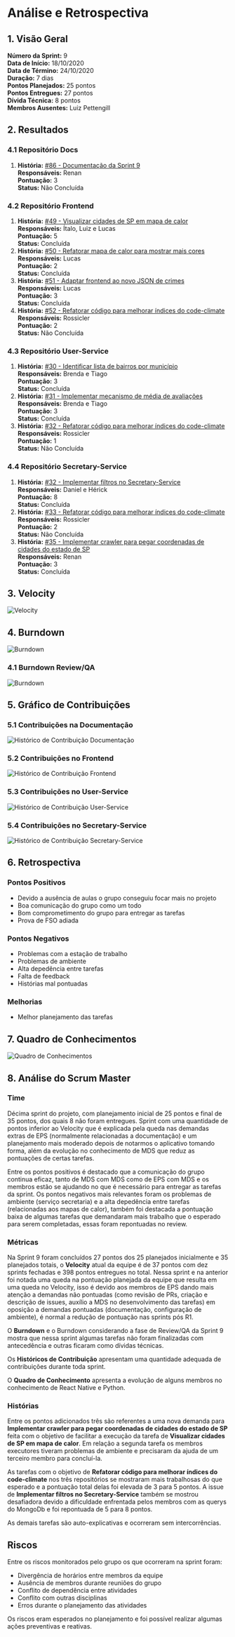 # Análise e Retrospectiva

## 1. Visão Geral
**Número da Sprint:** 9         
**Data de Início:** 18/10/2020     
**Data de Término:** 24/10/2020   
**Duração:** 7 dias  
**Pontos Planejados:** 25 pontos  
**Pontos Entregues:** 27 pontos  
**Dívida Técnica:** 8 pontos  
**Membros Ausentes:** Luiz Pettengill  

## 2. Resultados
### 4.1 Repositório Docs      
1. **História:** [#86 - Documentação da Sprint 9](https://github.com/fga-eps-mds/2020.1-stay-safe-docs/issues/86)    
**Responsáveis:** Renan     
**Pontuação:** 3      
**Status:** Não Concluída      

### 4.2 Repositório Frontend
1. **História:** [#49 - Visualizar cidades de SP em mapa de calor](https://github.com/fga-eps-mds/2020.1-stay-safe-front-end/issues/49)    
**Responsáveis:** Ítalo, Luiz e Lucas      
**Pontuação:** 5        
**Status:** Concluída 
2. **História:** [#50 - Refatorar mapa de calor para mostrar mais cores](https://github.com/fga-eps-mds/2020.1-stay-safe-front-end/issues/50)    
**Responsáveis:** Lucas      
**Pontuação:** 2           
**Status:** Concluída 
3. **História:** [#51 - Adaptar frontend ao novo JSON de crimes](https://github.com/fga-eps-mds/2020.1-stay-safe-front-end/issues/51)    
**Responsáveis:** Lucas   
**Pontuação:** 3        
**Status:** Concluída 
4. **História:** [#52 - Refatorar código para melhorar índices do code-climate](https://github.com/fga-eps-mds/2020.1-stay-safe-front-end/issues/52)    
**Responsáveis:** Rossicler    
**Pontuação:** 2        
**Status:** Não Concluída 

### 4.3 Repositório User-Service
1. **História:** [#30 - Identificar lista de bairros por município](https://github.com/fga-eps-mds/2020.1-stay-safe-user-service/issues/30)    
**Responsáveis:** Brenda e Tiago    
**Pontuação:** 3    
**Status:** Concluída 
2. **História:** [#31 - Implementar mecanismo de média de avaliações](https://github.com/fga-eps-mds/2020.1-stay-safe-user-service/issues/31)    
**Responsáveis:** Brenda e Tiago    
**Pontuação:** 3    
**Status:** Concluída 
3. **História:** [#32 - Refatorar código para melhorar índices do code-climate](https://github.com/fga-eps-mds/2020.1-stay-safe-user-service/issues/32)    
**Responsáveis:** Rossicler     
**Pontuação:** 1     
**Status:** Não Concluída 


### 4.4 Repositório Secretary-Service
1. **História:** [#32 - Implementar filtros no Secretary-Service](https://github.com/fga-eps-mds/2020.1-stay-safe-secretary-service/issues/32)    
**Responsáveis:** Daniel e Hérick       
**Pontuação:** 8     
**Status:** Concluída 
2. **História:** [#33 - Refatorar código para melhorar índices do code-climate](https://github.com/fga-eps-mds/2020.1-stay-safe-secretary-service/issues/33)    
**Responsáveis:** Rossicler        
**Pontuação:** 2      
**Status:** Não Concluída
3. **História:** [#35 - Implementar crawler para pegar coordenadas de cidades do estado de SP](https://github.com/fga-eps-mds/2020.1-stay-safe-secretary-service/issues/35)    
**Responsáveis:** Renan        
**Pontuação:** 3   
**Status:** Concluída

## 3. Velocity
![Velocity](../../images/sprints/sprint-9/Velocity.png "Velocity")

## 4. Burndown
![Burndown](../../images/sprints/sprint-9/Burndown.png "Burndown")

### 4.1 Burndown Review/QA
![Burndown](../../images/sprints/sprint-9/Burndown-Review.png "Burndown")


## 5. Gráfico de Contribuições

### 5.1 Contribuições na Documentação
![Histórico de Contribuição Documentação](../../images/sprints/sprint-9/ContributionGraph-Docs.png "Histórico de Contribuição Documentação")

### 5.2 Contribuições no Frontend
![Histórico de Contribuição Frontend](../../images/sprints/sprint-9/ContributionGraph-Frontend.png "Histórico de Contribuição Frontend")

### 5.3 Contribuições no User-Service
![Histórico de Contribuição User-Service](../../images/sprints/sprint-9/ContributionGraph-User.png "Histórico de Contribuição User-Service")

### 5.4 Contribuições no Secretary-Service
![Histórico de Contribuição Secretary-Service](../../images/sprints/sprint-9/ContributionGraph-Secretary.png "Histórico de Contribuição Secretary-Service")

## 6. Retrospectiva
### Pontos Positivos
* Devido a ausência de aulas o grupo conseguiu focar mais no projeto 
* Boa comunicação do grupo como um todo
* Bom comprometimento do grupo para entregar as tarefas
* Prova de FSO adiada

### Pontos Negativos
* Problemas com a estação de trabalho
* Problemas de ambiente
* Alta depedência entre tarefas
* Falta de feedback
* Histórias mal pontuadas

### Melhorias
* Melhor planejamento das tarefas

## 7. Quadro de Conhecimentos
![Quadro de Conhecimentos](../../images/sprints/sprint-9/KnowledgeBoard.png "Quadro de Conhecimentos")

## 8. Análise do Scrum Master
### Time
Décima sprint do projeto, com planejamento inicial de 25 pontos e final de 35 pontos, dos quais 8 não foram entregues. Sprint com uma quantidade de pontos inferior ao Velocity que é explicada pela queda nas demandas extras de EPS (normalmente relacionadas a documentação) e um planejamento mais moderado depois de notarmos o aplicativo tomando forma, além da evolução no conhecimento de MDS que reduz as pontuações de certas tarefas. 

Entre os pontos positivos é destacado que a comunicação do grupo continua eficaz, tanto de MDS com MDS como de EPS com MDS e os membros estão se ajudando no que é necessário para entregar as tarefas da sprint. Os pontos negativos mais relevantes foram os problemas de ambiente (serviço secretaria) e a alta depedência entre tarefas (relacionadas aos mapas de calor), também foi destacada a pontuação baixa de algumas tarefas que demandaram mais trabalho que o esperado para serem completadas, essas foram repontuadas no review.

### Métricas
Na Sprint 9 foram concluídos 27 pontos dos 25 planejados inicialmente e 35 planejados totais, o **Velocity** atual da equipe é de 37 pontos com dez sprints fechadas e 398 pontos entregues no total. Nessa sprint e na anterior foi notada uma queda na pontuação planejada da equipe que resulta em uma queda no Velocity, isso é devido aos membros de EPS dando mais atenção a demandas não pontuadas (como revisão de PRs, criação e descrição de issues, auxílio a MDS no desenvolvimento das tarefas) em oposição a demandas pontuadas (documentação, configuração de ambiente), é normal a redução de pontuação nas sprints pós R1.

O **Burndown** e o Burndown considerando a fase de Review/QA da Sprint 9 mostra que nessa sprint algumas tarefas não foram finalizadas com antecedência e outras ficaram como dívidas técnicas.

Os **Históricos de Contribuição** apresentam uma quantidade adequada de contribuições durante toda sprint.

O **Quadro de Conhecimento** apresenta a evolução de alguns membros no conhecimento de React Native e Python.

### Histórias
Entre os pontos adicionados três são referentes a uma nova demanda para **Implementar crawler para pegar coordenadas de cidades do estado de SP** feita com o objetivo de facilitar a execução da tarefa de **Visualizar cidades de SP em mapa de calor**. Em relação a segunda tarefa os membros executores tiveram problemas de ambiente e precisaram da ajuda de um terceiro membro para concluí-la.

As tarefas com o objetivo de **Refatorar código para melhorar índices do code-climate** nos três repositórios se mostraram mais trabalhosas do que esperado e a pontuação total delas foi elevada de 3 para 5 pontos. A issue de **Implementar filtros no Secretary-Service** também se mostrou desafiadora devido a dificuldade enfrentada pelos membros com as querys do MongoDb e foi repontuada de 5 para 8 pontos.

As demais tarefas são auto-explicativas e ocorreram sem intercorrências.

## Riscos
Entre os riscos monitorados pelo grupo os que ocorreram na sprint foram:

* Divergência de horários entre membros da equipe
* Ausência de membros durante reuniões do grupo
* Conflito de dependência entre atividades 
* Conflito com outras disciplinas
* Erros durante o planejamento das atividades

Os riscos eram esperados no planejamento e foi possível realizar algumas ações preventivas e reativas.